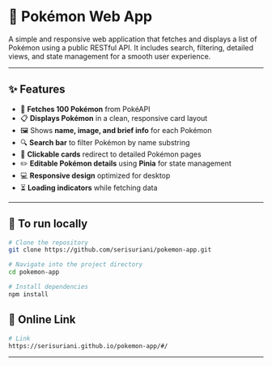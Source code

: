 
# 🐾 Pokémon Web App

A simple and responsive web application that fetches and displays a list of Pokémon using a public RESTful API. It includes search, filtering, detailed views, and state management for a smooth user experience.

---

## ✨ Features

- 🔄 **Fetches 100 Pokémon** from PokéAPI
- 📋 **Displays Pokémon** in a clean, responsive card layout
- 🖼️ Shows **name, image, and brief info** for each Pokémon
- 🔍 **Search bar** to filter Pokémon by name substring
- 🧭 **Clickable cards** redirect to detailed Pokémon pages
- ✏️ **Editable Pokémon details** using **Pinia** for state management
- 💻 **Responsive design** optimized for desktop
- ⏳ **Loading indicators** while fetching data

---

## 🚀 To run locally

```bash
# Clone the repository
git clone https://github.com/serisuriani/pokemon-app.git

# Navigate into the project directory
cd pokemon-app

# Install dependencies
npm install
```
## 🚀 Online Link

```bash
# Link
https://serisuriani.github.io/pokemon-app/#/

```

---
